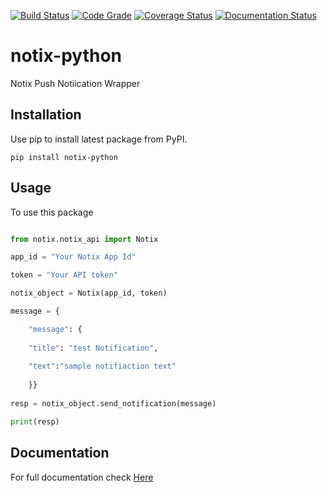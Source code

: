 [![Build Status](https://travis-ci.com/shreyanshu7101904/notix-python.svg?branch=main)](https://travis-ci.com/shreyanshu7101904/notix-python) [![Code Grade](https://www.code-inspector.com/project/23881/status/svg)](https://frontend.code-inspector.com/project/23881/dashboard) [![Coverage Status](https://coveralls.io/repos/github/shreyanshu7101904/notix-push-notification/badge.svg?branch=main)](https://coveralls.io/github/shreyanshu7101904/notix-push-notification?branch=main) [![Documentation Status](https://readthedocs.org/projects/notix-python/badge/?version=latest)](https://notix-python.readthedocs.io/en/latest/?badge=latest)
# notix-python
Notix Push Notiication Wrapper
## Installation
Use pip to install latest package from PyPI.
``` 
pip install notix-python
```
## Usage
To use this package
```python

from notix.notix_api import Notix

app_id = "Your Notix App Id"

token = "Your API token"

notix_object = Notix(app_id, token)

message = { 

    "message": {
    
    "title": "test Notification", 
    
    "text":"sample notifiaction text"
    
    }}
    
resp = notix_object.send_notification(message)

print(resp)
```

## Documentation
For full documentation check [Here](https://notix-python.readthedocs.io) 
